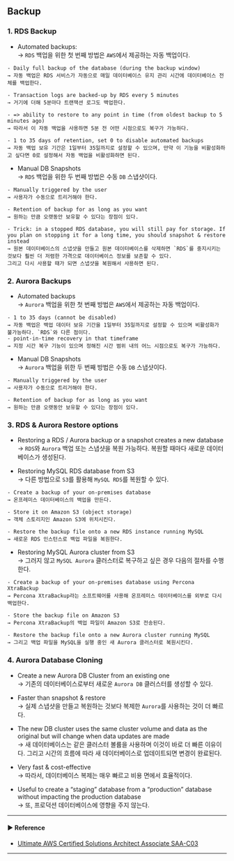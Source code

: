 ## Backup
### 1. RDS Backup
- Automated backups:  
→ `RDS` 백업을 위한 첫 번째 방법은 `AWS`에서 제공하는 자동 백업이다.
~~~
- Daily full backup of the database (during the backup window)
→ 자동 백업은 RDS 서비스가 자동으로 매일 데이터베이스 유지 관리 시간에 데이터베이스 전체를 백업한다.

- Transaction logs are backed-up by RDS every 5 minutes
→ 거기에 더해 5분마다 트랜잭션 로그도 백업한다.

- => ability to restore to any point in time (from oldest backup to 5 minutes ago)
→ 따라서 이 자동 백업을 사용하면 5분 전 어떤 시점으로도 복구가 가능하다.

- 1 to 35 days of retention, set 0 to disable automated backups
→ 자동 백업 보유 기간은 1일부터 35일까지로 설정할 수 있으며, 만약 이 기능을 비활성화하고 싶다면 0로 설정해서 자동 백업을 비활성화하면 된다.
~~~

- Manual DB Snapshots  
→ `RDS` 백업을 위한 두 번째 방법은 수동 `DB` 스냅샷이다. 
~~~
- Manually triggered by the user
→ 사용자가 수동으로 트리거해야 한다.

- Retention of backup for as long as you want
→ 원하는 만큼 오랫동안 보유할 수 있다는 장점이 있다.

- Trick: in a stopped RDS database, you will still pay for storage. If you plan on stopping it for a long time, you should snapshot & restore instead
→ 원본 데이터베이스의 스냅샷을 만들고 원본 데이터베이스를 삭제하면 `RDS`를 중지시키는 것보다 훨씬 더 저렴한 가격으로 데이터베이스 정보를 보존할 수 있다.
그리고 다시 사용할 때가 되면 스냅샷을 복원해서 사용하면 된다.
~~~

### 2. Aurora Backups
- Automated backups  
→ `Aurora` 백업을 위한 첫 번째 방법은 `AWS`에서 제공하는 자동 백업이다.
~~~
- 1 to 35 days (cannot be disabled)
→ 자동 백업은 백업 데이터 보유 기간을 1일부터 35일까지로 설정할 수 있으며 비활성화가 불가능하다. `RDS`와 다른 점이다.
- point-in-time recovery in that timeframe 
→ 지정 시간 복구 기능이 있으며 정해진 시간 범위 내의 어느 시점으로도 복구가 가능하다.
~~~

- Manual DB Snapshots  
→ `Aurora` 백업을 위한 두 번째 방법은 수동 `DB` 스냅샷이다.
~~~
- Manually triggered by the user 
→ 사용자가 수동으로 트리거해야 한다.

- Retention of backup for as long as you want
→ 원하는 만큼 오랫동안 보유할 수 있다는 장점이 있다.
~~~

### 3. RDS & Aurora Restore options
- Restoring a RDS / Aurora backup or a snapshot creates a new database  
→ `RDS`와 `Aurora` 백업 또는 스냅샷을 복원 가능하다. 복원할 때마다 새로운 데이터베이스가 생성된다.

- Restoring MySQL RDS database from S3  
→ 다른 방법으로 `S3`를 활용해 `MySQL RDS`를 복원할 수 있다.
~~~
- Create a backup of your on-premises database
→ 온프레미스 데이터베이스의 백업을 만든다.

- Store it on Amazon S3 (object storage)
→ 객체 스토리지인 Amazon S3에 위치시킨다.

- Restore the backup file onto a new RDS instance running MySQL
→ 새로운 RDS 인스턴스로 백업 파일을 복원한다.
~~~

- Restoring MySQL Aurora cluster from S3  
→ 그러지 않고 `MySQL Aurora` 클러스터로 복구하고 싶은 경우 다음의 절차를 수행한다.
~~~
- Create a backup of your on-premises database using Percona XtraBackup
→ Percona XtraBackup라는 소프트웨어를 사용해 온프레미스 데이터베이스를 외부로 다시 백업한다.

- Store the backup file on Amazon S3
→ Percona XtraBackup의 백업 파일이 Amazon S3로 전송된다.

- Restore the backup file onto a new Aurora cluster running MySQL
→ 그리고 백업 파일을 MySQL을 실행 중인 새 Aurora 클러스터로 복원시킨다.
~~~

### 4. Aurora Database Cloning
- Create a new Aurora DB Cluster from an existing one  
→ 기존의 데이터베이스로부터 새로운 `Aurora DB` 클러스터를 생성할 수 있다.

- Faster than snapshot & restore  
→ 실제 스냅샷을 만들고 복원하는 것보다 복제한 `Aurora`를 사용하는 것이 더 빠르다. 

- The new DB cluster uses the same cluster volume and data as the original but will change when data updates are made  
→ 새 데이터베이스는 같은 클러스터 볼륨을 사용하며 이것이 바로 더 빠른 이유이다. 그리고 시간의 흐름에 따라 새 데이터베이스로 업데이트되면 변경이 완료된다.

- Very fast & cost-effective  
→ 따라서, 데이터베이스 복제는 매우 빠르고 비용 면에서 효율적이다.

- Useful to create a “staging” database from a “production” database without impacting the production database  
→ 또, 프로덕션 데이터베이스에 영향을 주지 않는다.

---
#### ▶ Reference
- [Ultimate AWS Certified Solutions Architect Associate SAA-C03](https://www.udemy.com/course/aws-certified-solutions-architect-associate-saa-c03/)
---
